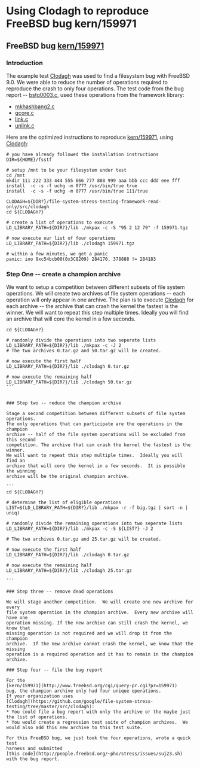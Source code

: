 # Using Clodagh to reproduce FreeBSD bug kern/159971

## FreeBSD bug [kern/159971](http://www.freebsd.org/cgi/query-pr.cgi?pr=159971)

### Introduction

The example test
[Clodagh](https://github.com/google/file-system-stress-testing/tree/master/src/clodagh)
was used to find a filesystem bug with FreeBSD 9.0.  We were able to reduce the
number of operations required to reproduce the crash to only four operations.
The test code from the bug report --
[bstg0003.c](http://people.freebsd.org/~pho/stress/issues/suj23.sh),
used these operations from the framework library:

* [mkhashbang2.c](https://github.com/google/file-system-stress-testing/blob/master/src/funcs/special/mkhashbang2.c)
* [gcore.c](https://github.com/google/file-system-stress-testing/blob/master/src/funcs/special/gcore.c)
* [link.c](https://github.com/google/file-system-stress-testing/blob/master/src/funcs/src/link/link.c)
* [unlink.c](https://github.com/google/file-system-stress-testing/blob/master/src/funcs/src/unlink/unlink.c)


Here are the optimized instructions to reproduce
[kern/159971]([http://www.freebsd.org/cgi/query-pr.cgi?pr=159971),
using [Clodagh](https://github.com/google/file-system-stress-testing/tree/master/src/clodagh):
```
# you have already followed the installation instructions
DIR=${HOME}/fsstf

# setup /mnt to be your filesystem under test
cd /mnt
mkdir 111 222 333 444 555 666 777 888 999 aaa bbb ccc ddd eee fff
install  -c -s -f uchg -m 0777 /usr/bin/true true
install  -c -s -f uchg -m 0777 /usr/bin/true 111/true

CLODAGH=${DIR?}/file-system-stress-testing-framework-read-only/src/clodagh
cd ${CLODAGH?}

# create a list of operations to execute
LD_LIBRARY_PATH=${DIR?}/lib ./mkpax -c -S "95 2 12 79" -f 159971.tgz

# now execute our list of four operations
LD_LIBRARY_PATH=${DIR?}/lib ./clodagh 159971.tgz

# within a few minutes, we get a panic
panic: ino 0xc54bcb00(0x3C8209) 284170, 378888 != 284183
```

### Step One -- create a champion archive

We want to setup a competition between different subsets of file system
operations.  We will create two archives of file system operations -- each
operation will only appear in one archive.  The plan is to execute
[Clodagh](https://github.com/google/file-system-stress-testing/tree/master/src/clodagh)
for each archive -- the archive that can crash the kernel the fastest is the
winner.  We will want to repeat this step multiple times.  Ideally you will
find an archive that will core the kernel in a few seconds.

````
cd ${CLODAGH?}

# randomly divide the operations into two seperate lists
LD_LIBRARY_PATH=${DIR?}/lib ./mkpax -c -J 2
# The two archives 0.tar.gz and 50.tar.gz will be created.

# now execute the first half
LD_LIBRARY_PATH=${DIR?}/lib ./clodagh 0.tar.gz

# now execute the remaining half
LD_LIBRARY_PATH=${DIR?}/lib ./clodagh 50.tar.gz
```


### Step two -- reduce the champion archive

Stage a second competition between different subsets of file system operations.
The only operations that can participate are the operations in the champion
archive -- half of the file system operations will be excluded from this second
competition. The archive that can crash the kernel the fastest is the winner.
We will want to repeat this step multiple times.  Ideally you will find an
archive that will core the kernel in a few seconds.  It is possible the winning
archive will be the original champion archive.

```
cd ${CLODAGH?}

# determine the list of eligible operations
LIST=$(LD_LIBRARY_PATH=${DIR?}/lib ./mkpax -r -f big.tgz | sort -n | uniq)

# randomly divide the remaining operations into two seperate lists
LD_LIBRARY_PATH=${DIR?}/lib ./mkpax -c -S ${LIST?} -J 2

# The two archives 0.tar.gz and 25.tar.gz will be created.

# now execute the first half
LD_LIBRARY_PATH=${DIR?}/lib ./clodagh 0.tar.gz

# now execute the remaining half
LD_LIBRARY_PATH=${DIR?}/lib ./clodagh 25.tar.gz

```

### Step three -- remove dead operations

We will stage another competition.  We will create one new archive for every
file system operation in the champion archive.  Every new archive will have one
operation missing. If the new archive can still crash the kernel, we know that
missing operation is not required and we will drop it from the champion
archive.  If the new archive cannot crash the kernel, we know that the missing
operation is a required operation and it has to remain in the champion archive.

### Step four -- file the bug report

For the
[kern/159971](http://www.freebsd.org/cgi/query-pr.cgi?pr=159971)
bug, the champion archive only had four unique operations. 
If your organization uses
[Clodagh](https://github.com/google/file-system-stress-testing/tree/master/src/clodagh):
* You could file a bug report with only the archive or the maybe just the list of operations.
* You would create a regression test suite of champion archives.  We would also add this new archive to this test suite.

For this FreeBSD bug, we just took the four operations, wrote a quick test
harness and submitted
[this code](http://people.freebsd.org/~pho/stress/issues/suj23.sh)
with the bug report.
